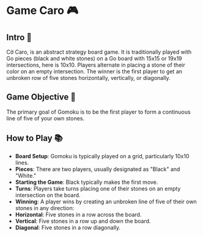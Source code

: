 # Game Caro 🎮
## Intro 🔎
Cờ Caro, is an abstract strategy board game. It is traditionally played with Go pieces (black and white stones) on a Go board with 15x15 or 19x19 intersections, here is 10x10. Players alternate in placing a stone of their color on an empty intersection. The winner is the first player to get an unbroken row of five stones horizontally, vertically, or diagonally.
## Game Objective 🎯
The primary goal of Gomoku is to be the first player to form a continuous line of five of your own stones.
## How to Play 📚
* **Board Setup**: Gomoku is typically played on a grid, particularly 10x10 lines.
* **Pieces**: There are two players, usually designated as "Black" and "White."
* **Starting the Game**: Black typically makes the first move.
* **Turns**: Players take turns placing one of their stones on an empty intersection on the board.
* **Winning**: A player wins by creating an unbroken line of five of their own stones in any direction:
* **Horizontal**: Five stones in a row across the board.
* **Vertical**: Five stones in a row up and down the board.
* **Diagonal**: Five stones in a row diagonally.
